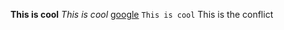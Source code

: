 **This is cool**
*This is cool*
[google](http://www.google.com)
<code>This is cool</code>
This is the conflict